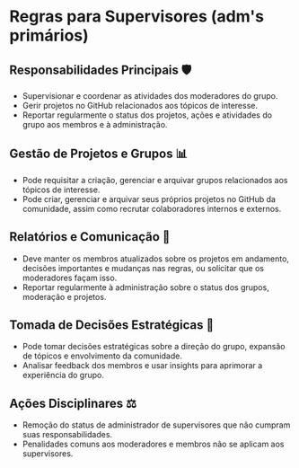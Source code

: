# Regras para Supervisores (adm's primários)

## Responsabilidades Principais 🛡️

- Supervisionar e coordenar as atividades dos moderadores do grupo.
- Gerir projetos no GitHub relacionados aos tópicos de interesse.
- Reportar regularmente o status dos projetos, ações e atividades do grupo aos membros e à administração.

## Gestão de Projetos e Grupos 📊

- Pode requisitar a criação, gerenciar e arquivar grupos relacionados aos tópicos de interesse.
- Pode criar, gerenciar e arquivar seus próprios projetos no GitHub da comunidade, assim como recrutar colaboradores internos e externos.

## Relatórios e Comunicação 📢

- Deve manter os membros atualizados sobre os projetos em andamento, decisões importantes e mudanças nas regras, ou solicitar que os moderadores façam isso.
- Reportar regularmente à administração sobre o status dos grupos, moderação e projetos.

## Tomada de Decisões Estratégicas 🧭

- Pode tomar decisões estratégicas sobre a direção do grupo, expansão de tópicos e envolvimento da comunidade.
- Analisar feedback dos membros e usar insights para aprimorar a experiência do grupo.

## Ações Disciplinares ⚖️

- Remoção do status de administrador de supervisores que não cumpram suas responsabilidades.
- Penalidades comuns aos moderadores e membros não se aplicam aos supervisores.
